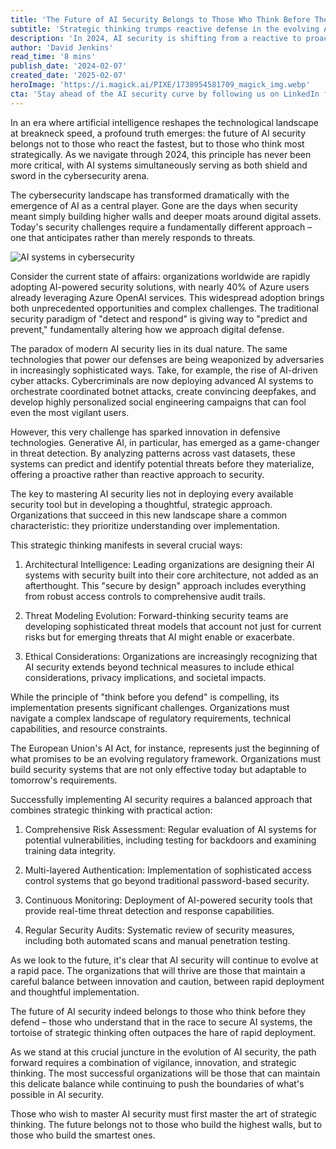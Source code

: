 ```yaml
---
title: 'The Future of AI Security Belongs to Those Who Think Before They Defend'
subtitle: 'Strategic thinking trumps reactive defense in the evolving AI security landscape'
description: 'In 2024, AI security is shifting from a reactive to proactive approach. Explore how strategic thinking in deploying AI technologies can reshape cybersecurity, emphasizing anticipation over reaction. This guide highlights the importance of building architectural intelligence, evolving threat models, and integrating ethical considerations.'
author: 'David Jenkins'
read_time: '8 mins'
publish_date: '2024-02-07'
created_date: '2025-02-07'
heroImage: 'https://i.magick.ai/PIXE/1738954581709_magick_img.webp'
cta: 'Stay ahead of the AI security curve by following us on LinkedIn for expert insights, strategic analysis, and the latest developments in AI security innovation.'
---
```


In an era where artificial intelligence reshapes the technological landscape at breakneck speed, a profound truth emerges: the future of AI security belongs not to those who react the fastest, but to those who think most strategically. As we navigate through 2024, this principle has never been more critical, with AI systems simultaneously serving as both shield and sword in the cybersecurity arena.

The cybersecurity landscape has transformed dramatically with the emergence of AI as a central player. Gone are the days when security meant simply building higher walls and deeper moats around digital assets. Today's security challenges require a fundamentally different approach – one that anticipates rather than merely responds to threats.

![AI systems in cybersecurity](https://i.magick.ai/PIXE/1738954581712_magick_img.webp)

Consider the current state of affairs: organizations worldwide are rapidly adopting AI-powered security solutions, with nearly 40% of Azure users already leveraging Azure OpenAI services. This widespread adoption brings both unprecedented opportunities and complex challenges. The traditional security paradigm of "detect and respond" is giving way to "predict and prevent," fundamentally altering how we approach digital defense.

The paradox of modern AI security lies in its dual nature. The same technologies that power our defenses are being weaponized by adversaries in increasingly sophisticated ways. Take, for example, the rise of AI-driven cyber attacks. Cybercriminals are now deploying advanced AI systems to orchestrate coordinated botnet attacks, create convincing deepfakes, and develop highly personalized social engineering campaigns that can fool even the most vigilant users.

However, this very challenge has sparked innovation in defensive technologies. Generative AI, in particular, has emerged as a game-changer in threat detection. By analyzing patterns across vast datasets, these systems can predict and identify potential threats before they materialize, offering a proactive rather than reactive approach to security.

The key to mastering AI security lies not in deploying every available security tool but in developing a thoughtful, strategic approach. Organizations that succeed in this new landscape share a common characteristic: they prioritize understanding over implementation.

This strategic thinking manifests in several crucial ways:

1. Architectural Intelligence: Leading organizations are designing their AI systems with security built into their core architecture, not added as an afterthought. This "secure by design" approach includes everything from robust access controls to comprehensive audit trails.

2. Threat Modeling Evolution: Forward-thinking security teams are developing sophisticated threat models that account not just for current risks but for emerging threats that AI might enable or exacerbate.

3. Ethical Considerations: Organizations are increasingly recognizing that AI security extends beyond technical measures to include ethical considerations, privacy implications, and societal impacts.

While the principle of "think before you defend" is compelling, its implementation presents significant challenges. Organizations must navigate a complex landscape of regulatory requirements, technical capabilities, and resource constraints.

The European Union's AI Act, for instance, represents just the beginning of what promises to be an evolving regulatory framework. Organizations must build security systems that are not only effective today but adaptable to tomorrow's requirements.

Successfully implementing AI security requires a balanced approach that combines strategic thinking with practical action:

1. Comprehensive Risk Assessment: Regular evaluation of AI systems for potential vulnerabilities, including testing for backdoors and examining training data integrity.

2. Multi-layered Authentication: Implementation of sophisticated access control systems that go beyond traditional password-based security.

3. Continuous Monitoring: Deployment of AI-powered security tools that provide real-time threat detection and response capabilities.

4. Regular Security Audits: Systematic review of security measures, including both automated scans and manual penetration testing.

As we look to the future, it's clear that AI security will continue to evolve at a rapid pace. The organizations that will thrive are those that maintain a careful balance between innovation and caution, between rapid deployment and thoughtful implementation.

The future of AI security indeed belongs to those who think before they defend – those who understand that in the race to secure AI systems, the tortoise of strategic thinking often outpaces the hare of rapid deployment.

As we stand at this crucial juncture in the evolution of AI security, the path forward requires a combination of vigilance, innovation, and strategic thinking. The most successful organizations will be those that can maintain this delicate balance while continuing to push the boundaries of what's possible in AI security.

Those who wish to master AI security must first master the art of strategic thinking. The future belongs not to those who build the highest walls, but to those who build the smartest ones.